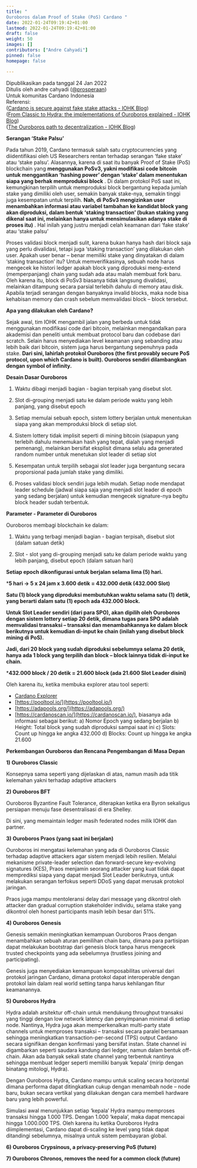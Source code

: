 ```yaml
---
title: "
Ouroboros dalam Proof of Stake (PoS) Cardano "
date: 2022-01-24T09:19:42+01:00
lastmod: 2022-01-24T09:19:42+01:00
draft: false
weight: 50
images: []
contributors: ["Andre Cahyadi"]
pinned: false
homepage: false

---
```


Dipublikasikan pada tanggal 24 Jan 2022<br/>
Ditulis oleh andre cahyadi ([@prosperaan](/u/prosperaan))<br/>
Untuk komunitas Cardano Indonesia<br/>
Referensi:<br/>
([Cardano is secure against fake stake attacks - IOHK Blog](https://iohk.io/en/blog/posts/2019/01/29/cardano-is-secure-against-fake-stake-attacks/)) <br/>
([From Classic to Hydra: the implementations of Ouroboros explained - IOHK Blog](https://iohk.io/en/blog/posts/2020/03/23/from-classic-to-hydra-the-implementations-of-ouroboros-explained/)) <br/>
([The Ouroboros path to decentralization - IOHK Blog](https://iohk.io/en/blog/posts/2020/06/23/the-ouroboros-path-to-decentralization/))

**Serangan ‘Stake Palsu’**

Pada tahun 2019, Cardano termasuk salah satu cryptocurrencies yang diidentifikasi oleh US Researchers rentan terhadap serangan ‘fake stake’ atau ‘stake palsu’. Alasannya, karena di saat itu banyak Proof of Stake (PoS) blockchain yang **menggunakan PoSv3, yakni modifikasi code bitcoin untuk menggantikan ‘hashing power’ dengan ‘stake’ dalam menentukan siapa yang berhak memproduksi block** . Di dalam protokol PoS saat ini, kemungkinan terpilih untuk memproduksi block bergantung kepada jumlah stake yang dimiliki oleh user, semakin banyak stake-nya, semakin tinggi juga kesempatan untuk terpilih. **Nah, di** **PoSv3 mengizinkan user menambahkan informasi atau variabel tambahan ke kandidat block yang akan diproduksi, dalam bentuk ‘staking transaction’ (bukan staking yang dikenal saat ini, melainkan hanya untuk mensimulasikan adanya stake di proses itu)** . Hal inilah yang justru menjadi celah keamanan dari ‘fake stake’ atau ‘stake palsu’

Proses validasi block menjadi sulit, karena bukan hanya hash dari block saja yang perlu divalidasi, tetapi juga ‘staking transaction’ yang dilakukan oleh user. Apakah user benar – benar memiliki stake yang dinyatakan di dalam ‘staking transaction’ itu? Untuk memverifikasinya, sebuah node harus mengecek ke histori ledger apakah block yang diproduksi meng-extend (memperpanjang) chain yang sudah ada atau malah membuat fork baru. Oleh karena itu, block di PoSv3 biasanya tidak langsung divalidasi, melainkan ditampung secara parsial terlebih dahulu di memory atau disk. Apabila terjadi serangan dengan banyaknya invalid blocks, maka node bisa kehabisan memory dan crash sebelum memvalidasi block – block tersebut.

**Apa yang dilakukan oleh Cardano?**

Sejak awal, tim IOHK mengambil jalan yang berbeda untuk tidak menggunakan modifikasi code dari bitcoin, melainkan mengandalkan para akademisi dan peneliti untuk membuat protocol baru dan codebase dari scratch. Selain harus menyediakan level keamanan yang sebanding atau lebih baik dari bitcoin, sistem juga harus bergantung sepenuhnya pada stake. **Dari sini, lahirlah protokol Ouroboros (the first provably secure PoS protocol, upon which Cardano is built). Ouroboros sendiri dilambangkan dengan symbol of infinity.**

**Desain Dasar Ouroboros**

1.  Waktu dibagi menjadi bagian - bagian terpisah yang disebut slot.

2.  Slot di-grouping menjadi satu ke dalam periode waktu yang lebih panjang, yang disebut epoch

3.  Setiap memulai sebuah epoch, sistem lottery berjalan untuk menentukan siapa yang akan memproduksi block di setiap slot.

4.  Sistem lottery tidak implisit seperti di mining bitcoin (siapapun yang terlebih dahulu menemukan hash yang tepat, dialah yang menjadi pemenang), melainkan bersifat eksplisit dimana selalu ada generated random number untuk menetukan slot leader di setiap slot

5.  Kesempatan untuk terpilih sebagai slot leader juga bergantung secara proporsional pada jumlah stake yang dimiliki.

6.  Proses validasi block sendiri juga lebih mudah. Setiap node mendapat leader schedule (jadwal siapa saja yang menjadi slot leader di epoch yang sedang berjalan) untuk kemudian mengecek signature-nya begitu block header sudah terbentuk.

**Parameter - Parameter di Ouroboros**

Ouroboros membagi blockchain ke dalam:

1.  Waktu yang terbagi menjadi bagian - bagian terpisah, disebut slot (dalam satuan detik)

2.  Slot - slot yang di-grouping menjadi satu ke dalam periode waktu yang lebih panjang, disebut epoch (dalam satuan hari)

**Setiap epoch dikonfigurasi untuk berjalan selama lima (5) hari.**

\***5 hari → 5 x 24 jam x 3.600 detik = 432.000 detik (432.000 Slot)**

**Satu (1) block yang diproduksi membutuhkan waktu selama satu (1) detik, yang berarti dalam satu (1) epoch ada 432.000 block.**

**Untuk Slot Leader sendiri (dari para SPO), akan dipilih oleh Ouroboros dengan sistem lottery setiap 20 detik, dimana tugas para SPO adalah memvalidasi transaksi – transaksi dan menambahkannya ke dalam block berikutnya untuk kemudian di-input ke chain (inilah yang disebut block mining di PoS).**

**Jadi, dari 20 block yang sudah diproduksi sebelumnya selama 20 detik, hanya ada 1 block yang terpilih dan block – block lainnya tidak di-input ke chain.**

\***432.000 block / 20 detik = 21.600 block (ada 21.600 Slot Leader disini)**

Oleh karena itu, ketika membuka explorer atau tool seperti:

- [Cardano Explorer](https://explorer.cardano.org/en.html)
- [https://pooltool.io/](https://pooltool.io/)
- [https://adapools.org/](https://adapools.org/)
- [https://cardanoscan.io/](https://cardanoscan.io/), biasanya ada informasi sebagai berikut:
  a) Nomor Epoch yang sedang berjalan
  b) Height: Total block yang sudah diproduksi sampai saat ini
  c) Slots: Count up hingga ke angka 432.000
  d) Blocks: Count up hingga ke angka 21.600

**Perkembangan Ouroboros dan Rencana Pengembangan di Masa Depan**

**1) Ouroboros Classic**

Konsepnya sama seperti yang dijelaskan di atas, namun masih ada titik kelemahan yakni terhadap adaptive attackers

**2) Ouroboros BFT**

Ouroboros Byzantine Fault Tolerance, diterapkan ketika era Byron sekaligus persiapan menuju fase desentralisasi di era Shelley.

Di sini, yang memaintain ledger masih federated nodes milik IOHK dan partner.

**3) Ouroboros Praos (yang saat ini berjalan)**

Ouroboros ini mengatasi kelemahan yang ada di Ouroboros Classic terhadap adaptive attackers agar sistem menjadi lebih resilien. Melalui mekanisme private-leader selection dan forward-secure key-evolving signatures (KES), Praos menjamin seorang attacker yang kuat tidak dapat memprediksi siapa yang dapat menjadi Slot Leader berikutnya, untuk melakukan serangan terfokus seperti DDoS yang dapat merusak protokol jaringan.

Praos juga mampu mentoleransi delay dari message yang dikontrol oleh attacker dan gradual corruption stakeholder individu, selama stake yang dikontrol oleh honest participants masih lebih besar dari 51%.

**4) Ouroboros Genesis**

Genesis semakin meningkatkan kemampuan Ouroboros Praos dengan menambahkan sebuah aturan pemilihan chain baru, dimana para partisipan dapat melakukan bootstrap dari genesis block tanpa harus mengecek trusted checkpoints yang ada sebelumnya (trustless joining and participating).

Genesis juga menyediakan kemampuan komposabilitas universal dari protokol jaringan Cardano, dimana protokol dapat interoperable dengan protokol lain dalam real world setting tanpa harus kehilangan fitur keamanannya.

**5) Ouroboros Hydra**

Hydra adalah arsitektur off-chain untuk mendukung throughput transaksi yang tinggi dengan low network latency dan penyimpanan minimal di setiap node. Nantinya, Hydra juga akan memperkenalkan multi-party state channels untuk memproses transaksi – transaksi secara paralel bersamaan sehingga meningkatkan transaction-per-second (TPS) output Cardano secara signifikan dengan konfirmasi yang bersifat instan. State channel ini digambarkan seperti saudara kandung dari ledger, namun dalam bentuk off-chain. Akan ada banyak sekali state channel yang terbentuk nantinya sehingga membuat ledger seperti memiliki banyak ‘kepala’ (mirip dengan binatang mitologi, Hydra).

Dengan Ouroboros Hydra, Cardano mampu untuk scaling secara horizontal dimana performa dapat ditingkatkan cukup dengan menambah node – node baru, bukan secara vertikal yang dilakukan dengan cara membeli hardware baru yang lebih powerful.

Simulasi awal menunjukkan setiap ‘kepala’ Hydra mampu memproses transaksi hingga 1.000 TPS. Dengan 1.000 ‘kepala’, maka dapat mencapai hingga 1.000.000 TPS. Oleh karena itu ketika Ouroboros Hydra diimplementasi, Cardano dapat di-scaling ke level yang tidak dapat ditandingi sebelumnya, misalnya untuk sistem pembayaran global.

**6) Ouroboros Crypsinous, a privacy-preserving PoS (future)**

**7) Ouroboros Chronos, removes the need for a common clock (future)**
